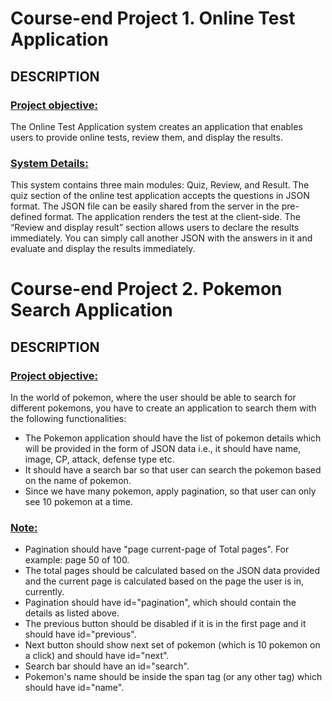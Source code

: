 # Course-end Project 1. Online Test Application
## DESCRIPTION

### <ins>Project objective:</ins> 
The Online Test Application system creates an application that enables users to provide online tests, review them, and display the results.

### <ins>System Details:</ins>
This system contains three main modules: Quiz, Review, and Result. The quiz section of the online test application accepts the questions in JSON format. The JSON file can be easily shared from the server in the pre-defined format. The application renders the test at the client-side.
The “Review and display result” section allows users to declare the results immediately. You can simply call another JSON with the answers in it and evaluate and display the results immediately.

# Course-end Project 2. Pokemon Search Application
## DESCRIPTION

### <ins>Project objective:</ins> 
In the world of pokemon, where the user should be able to search for different pokemons, you have to create an application to search them with the following functionalities:
- The Pokemon application should have the list of pokemon details which will be provided in the form of JSON data i.e., it should have name, image, CP, attack, defense type etc.
- It should have a search bar so that user can search the pokemon based on the name of pokemon.
- Since we have many pokemon, apply pagination, so that user can only see 10 pokemon at a time.

### <ins>Note:</ins> 
- Pagination should have "page current-page of Total pages". For example: page 50 of 100.
- The total pages should be calculated based on the JSON data provided and the current page is calculated based on the page the user is in, currently.
- Pagination should have id="pagination", which should contain the details as listed above.
- The previous button should be disabled if it is in the first page and it should have id="previous".
- Next button should show next set of pokemon (which is 10 pokemon on a click) and should have id="next".
- Search bar should have an id="search".
- Pokemon's name should be inside the span tag (or any other tag) which should have id="name".
